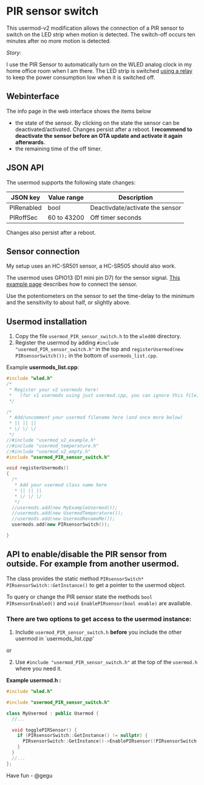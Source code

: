 # PIR sensor switch

This usermod-v2 modification allows the connection of a PIR sensor to switch on the LED strip when motion is detected. The switch-off occurs ten minutes after no more motion is detected.

_Story:_

I use the PIR Sensor to automatically turn on the WLED analog clock in my home office room when I am there.
The LED strip is switched [using a relay](https://github.com/Aircoookie/WLED/wiki/Control-a-relay-with-WLED) to keep the power consumption low when it is switched off.

## Webinterface

The info page in the web interface shows the items below

- the state of the sensor. By clicking on the state the sensor can be deactivated/activated. Changes persist after a reboot.
**I recommend to deactivate the sensor before an OTA update and activate it again afterwards**.
- the remaining time of the off timer. 

## JSON API

The usermod supports the following state changes:

| JSON key   | Value range | Description                     |
|------------|-------------|---------------------------------|
| PIRenabled | bool        | Deactivdate/activate the sensor |
| PIRoffSec  | 60 to 43200 | Off timer seconds               |

 Changes also persist after a reboot.

## Sensor connection

My setup uses an HC-SR501 sensor, a HC-SR505 should also work.

The usermod uses GPIO13 (D1 mini pin D7) for the sensor signal. 
[This example page](http://www.esp8266learning.com/wemos-mini-pir-sensor-example.php) describes how to connect the sensor.

Use the potentiometers on the sensor to set the time-delay to the minimum and the sensitivity to about half, or slightly above.

## Usermod installation

1. Copy the file `usermod_PIR_sensor_switch.h` to the `wled00` directory.
2. Register the usermod by adding `#include "usermod_PIR_sensor_switch.h"` in the top and `registerUsermod(new PIRsensorSwitch());` in the bottom of `usermods_list.cpp`.

Example **usermods_list.cpp**:

```cpp
#include "wled.h"
/*
 * Register your v2 usermods here!
 *   (for v1 usermods using just usermod.cpp, you can ignore this file)
 */

/*
 * Add/uncomment your usermod filename here (and once more below)
 * || || ||
 * \/ \/ \/
 */
//#include "usermod_v2_example.h"
//#include "usermod_temperature.h"
//#include "usermod_v2_empty.h"
#include "usermod_PIR_sensor_switch.h"

void registerUsermods()
{
  /*
   * Add your usermod class name here
   * || || ||
   * \/ \/ \/
   */
  //usermods.add(new MyExampleUsermod());
  //usermods.add(new UsermodTemperature());
  //usermods.add(new UsermodRenameMe());
  usermods.add(new PIRsensorSwitch());

}
```

## API to enable/disable the PIR sensor from outside. For example from another usermod.

The class provides the static method `PIRsensorSwitch* PIRsensorSwitch::GetInstance()` to get a pointer to the usermod object.

To query or change the PIR sensor state the methods `bool PIRsensorEnabled()` and `void EnablePIRsensor(bool enable)` are available. 

### There are two options to get access to the usermod instance:

1. Include `usermod_PIR_sensor_switch.h` **before** you include the other usermod in `usermods_list.cpp'

or

2. Use `#include "usermod_PIR_sensor_switch.h"` at the top of the `usermod.h` where you need it.

**Example usermod.h :**
```cpp
#include "wled.h"

#include "usermod_PIR_sensor_switch.h"

class MyUsermod : public Usermod {
  //...

  void togglePIRSensor() {
    if (PIRsensorSwitch::GetInstance() != nullptr) {
      PIRsensorSwitch::GetInstance()->EnablePIRsensor(!PIRsensorSwitch::GetInstance()->PIRsensorEnabled());
    }
  }
  //...
};
```

Have fun - @gegu

